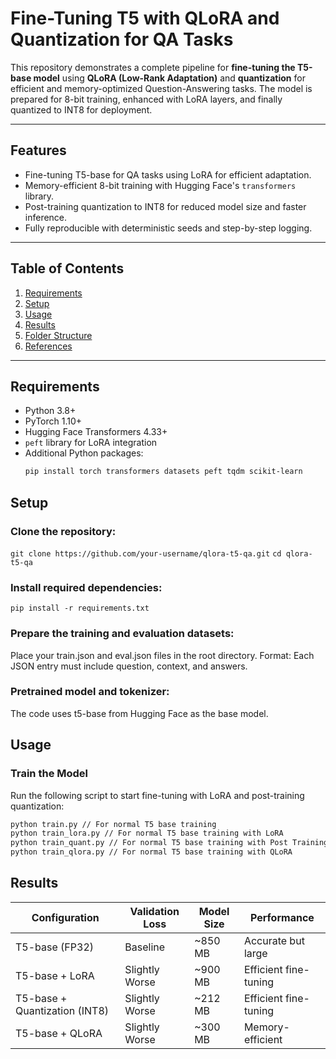 # Fine-Tuning T5 with QLoRA and Quantization for QA Tasks

This repository demonstrates a complete pipeline for **fine-tuning the T5-base model** using **QLoRA (Low-Rank Adaptation)** and **quantization** for efficient and memory-optimized Question-Answering tasks. The model is prepared for 8-bit training, enhanced with LoRA layers, and finally quantized to INT8 for deployment.

---

## Features
- Fine-tuning T5-base for QA tasks using LoRA for efficient adaptation.
- Memory-efficient 8-bit training with Hugging Face's `transformers` library.
- Post-training quantization to INT8 for reduced model size and faster inference.
- Fully reproducible with deterministic seeds and step-by-step logging.

---

## Table of Contents
1. [Requirements](#requirements)
2. [Setup](#setup)
3. [Usage](#usage)
4. [Results](#results)
5. [Folder Structure](#folder-structure)
6. [References](#references)

---

## Requirements

- Python 3.8+
- PyTorch 1.10+
- Hugging Face Transformers 4.33+
- `peft` library for LoRA integration
- Additional Python packages:
  ```bash
  pip install torch transformers datasets peft tqdm scikit-learn

## Setup

### Clone the repository:

``` git clone https://github.com/your-username/qlora-t5-qa.git ```
``` cd qlora-t5-qa ```

### Install required dependencies:

``` pip install -r requirements.txt ```

### Prepare the training and evaluation datasets:

Place your train.json and eval.json files in the root directory.
Format: Each JSON entry must include question, context, and answers.

### Pretrained model and tokenizer:

The code uses t5-base from Hugging Face as the base model.

## Usage

### Train the Model

Run the following script to start fine-tuning with LoRA and post-training quantization:

  ```bash
  python train.py // For normal T5 base training 
  python train_lora.py // For normal T5 base training with LoRA
  python train_quant.py // For normal T5 base training with Post Training Quantization 
  python train_qlora.py // For normal T5 base training with QLoRA
  ```
## Results

| Configuration        | Validation Loss    | Model Size | Performance            |
|-----------------------|--------------------|------------|------------------------|
| T5-base (FP32)       | Baseline           | ~850 MB    | Accurate but large     |
| T5-base + LoRA       | Slightly Worse     | ~900 MB    | Efficient fine-tuning  |
| T5-base + Quantization (INT8)| Slightly Worse     | ~212 MB    | Efficient fine-tuning  |
| T5-base + QLoRA      | Slightly Worse             | ~300 MB    | Memory-efficient       |

